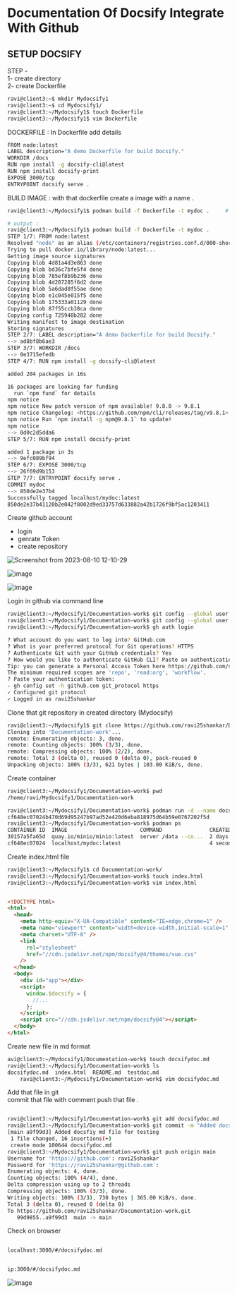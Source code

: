# Documentation Of Docsify Integrate With Github

## SETUP DOCSIFY

STEP -  
1- create directory   
2- create Dockerfile

```bash
ravi@client3:~$ mkdir Mydocsify1
ravi@client3:~$ cd Mydocsify1/
ravi@client3:~/Mydocsify1$ touch Dockerfile
ravi@client3:~/Mydocsify1$ vim Dockerfile 
```

DOCKERFILE :  In Dockerfile add details

```bash
FROM node:latest
LABEL description="A demo Dockerfile for build Docsify."
WORKDIR /docs
RUN npm install -g docsify-cli@latest
RUN npm install docsify-print
EXPOSE 3000/tcp
ENTRYPOINT docsify serve . 
```

BUILD IMAGE : with that dockerfile create a image  with a name .  

```bash
ravi@client3:~/Mydocsify1$ podman build -f Dockerfile -t mydoc .     # . represent current directory

# output : 
ravi@client3:~/Mydocsify1$ podman build -f Dockerfile -t mydoc .
STEP 1/7: FROM node:latest
Resolved "node" as an alias (/etc/containers/registries.conf.d/000-shortnames.conf)
Trying to pull docker.io/library/node:latest...
Getting image source signatures
Copying blob 4d81a4d3e863 done  
Copying blob bd36c7bfe5f4 done  
Copying blob 785ef8b9b236 done  
Copying blob 4d207285f6d2 done  
Copying blob 5a6dad8f55ae done  
Copying blob e1c045e015f5 done  
Copying blob 175333a01129 done  
Copying blob 87f55ccb38ca done  
Copying config 725940b282 done  
Writing manifest to image destination
Storing signatures
STEP 2/7: LABEL description="A demo Dockerfile for build Docsify."
--> ad8bf8b6ae3
STEP 3/7: WORKDIR /docs
--> 0e3715efedb
STEP 4/7: RUN npm install -g docsify-cli@latest

added 204 packages in 16s

16 packages are looking for funding
  run `npm fund` for details
npm notice 
npm notice New patch version of npm available! 9.8.0 -> 9.8.1
npm notice Changelog: <https://github.com/npm/cli/releases/tag/v9.8.1>
npm notice Run `npm install -g npm@9.8.1` to update!
npm notice 
--> 0d0c2d5dda6
STEP 5/7: RUN npm install docsify-print

added 1 package in 3s
--> 9efc089bf94
STEP 6/7: EXPOSE 3000/tcp
--> 26f69d9b153
STEP 7/7: ENTRYPOINT docsify serve . 
COMMIT mydoc
--> 850de2e37b4
Successfully tagged localhost/mydoc:latest
850de2e37b41120b2e042f8002d9ed33757d633882a42b1726f9bf5ac1203411
```

Create github account  
- login 
- genrate Token  
-  create repository   

![Screenshot from 2023-08-10 12-10-29](https://github.com/ravi25shankar/Documentation-work/assets/141721174/057c9b01-40d6-437e-ba6d-d7ad9d46d544)

![image](https://github.com/ravi25shankar/Documentation-work/assets/141721174/3b4a736d-537c-4749-8f09-2ad74f915d6a)

![image](https://github.com/ravi25shankar/Documentation-work/assets/141721174/4f21cd3e-d169-4aed-8b54-b720031b5442)


Login in github via command line  

```bash
ravi@client3:~/Mydocsify1/Documentation-work$ git config --global user.name "ravi25shankar"
ravi@client3:~/Mydocsify1/Documentation-work$ git config --global user.email ravishankar.ravi@fosteringlinux.com
ravi@client3:~/Mydocsify1/Documentation-work$ gh auth login

? What account do you want to log into? GitHub.com
? What is your preferred protocol for Git operations? HTTPS
? Authenticate Git with your GitHub credentials? Yes
? How would you like to authenticate GitHub CLI? Paste an authentication token
Tip: you can generate a Personal Access Token here https://github.com/settings/tokens
The minimum required scopes are 'repo', 'read:org', 'workflow'.
? Paste your authentication token: 
- gh config set -h github.com git_protocol https
✓ Configured git protocol
✓ Logged in as ravi25shankar
```

Clone that git repository  in created directory (Mydocsify)

```bash
ravi@client3:~/Mydocsify1$ git clone https://github.com/ravi25shankar/Documentation-work.git
Cloning into 'Documentation-work'...
remote: Enumerating objects: 3, done.
remote: Counting objects: 100% (3/3), done.
remote: Compressing objects: 100% (2/2), done.
remote: Total 3 (delta 0), reused 0 (delta 0), pack-reused 0
Unpacking objects: 100% (3/3), 621 bytes | 103.00 KiB/s, done.
```

Create container  

```bash
ravi@client3:~/Mydocsify1/Documentation-work$ pwd
/home/ravi/Mydocsify1/Documentation-work

ravi@client3:~/Mydocsify1/Documentation-work$ podman run -d --name docsify1 -p 3000:3000 -v /home/ravi/Mydocsify1/Documentation-work:/docs mydoc:latest 
cf648ec07024b470d69d95247b97ad52e420d6eba818975d64b59e0767202f5d
ravi@client3:~/Mydocsify1/Documentation-work$ podman ps
CONTAINER ID  IMAGE                       COMMAND               CREATED        STATUS            PORTS                                           NAMES
30157a5fa65d  quay.io/minio/minio:latest  server /data --co...  2 days ago     Up 2 days ago     0.0.0.0:9000->9000/tcp, 0.0.0.0:9090->9090/tcp  agitated_elgamal
cf648ec07024  localhost/mydoc:latest                            4 seconds ago  Up 4 seconds ago  0.0.0.0:3000->3000/tcp                          docsify1
```

Create index.html file 

```bash
ravi@client3:~/Mydocsify1$ cd Documentation-work/
ravi@client3:~/Mydocsify1/Documentation-work$ touch index.html
ravi@client3:~/Mydocsify1/Documentation-work$ vim index.html 
```

```html

<!DOCTYPE html>
<html>
  <head>
    <meta http-equiv="X-UA-Compatible" content="IE=edge,chrome=1" />
    <meta name="viewport" content="width=device-width,initial-scale=1" />
    <meta charset="UTF-8" />
    <link
      rel="stylesheet"
      href="//cdn.jsdelivr.net/npm/docsify@4/themes/vue.css"
    />
  </head>
  <body>
    <div id="app"></div>
    <script>
      window.$docsify = {
        //...
      };
    </script>
    <script src="//cdn.jsdelivr.net/npm/docsify@4"></script>
  </body>
</html>

```

Create new file in md format

```bash
avi@client3:~/Mydocsify1/Documentation-work$ touch docsifydoc.md
ravi@client3:~/Mydocsify1/Documentation-work$ ls
docsifydoc.md  index.html  README.md  testdoc.md
	ravi@client3:~/Mydocsify1/Documentation-work$ vim docsifydoc.md
```

Add that file in git  
commit that file with comment 
push that file .

```bash

ravi@client3:~/Mydocsify1/Documentation-work$ git add docsifydoc.md 
ravi@client3:~/Mydocsify1/Documentation-work$ git commit -m "Added docsfiy md file for testing"
[main a9f99d3] Added docsfiy md file for testing
 1 file changed, 16 insertions(+)
 create mode 100644 docsifydoc.md
ravi@client3:~/Mydocsify1/Documentation-work$ git push origin main
Username for 'https://github.com': ravi25shankar
Password for 'https://ravi25shankar@github.com': 
Enumerating objects: 4, done.
Counting objects: 100% (4/4), done.
Delta compression using up to 2 threads
Compressing objects: 100% (3/3), done.
Writing objects: 100% (3/3), 730 bytes | 365.00 KiB/s, done.
Total 3 (delta 0), reused 0 (delta 0)
To https://github.com/ravi25shankar/Documentation-work.git
   99d9855..a9f99d3  main -> main
```

Check on browser
```bash
  
localhost:3000/#/docsifydoc.md 

```
```bash

ip:3000/#/docsifydoc.md

```


![image](https://github.com/ravi25shankar/Documentation-work/assets/141721174/88ad144a-c22e-434a-9631-5a5d90264b43)

